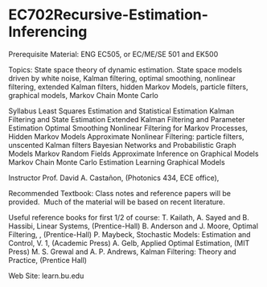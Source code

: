 # EC702Recursive-Estimation-Inferencing

 Prerequisite Material: ENG EC505, or EC/ME/SE 501 and EK500

Topics: State space theory of dynamic estimation.  State space models driven by white noise, Kalman filtering, optimal smoothing, nonlinear filtering, extended Kalman filters, hidden Markov Models, particle filters, graphical models, Markov Chain Monte Carlo


Syllabus 
Least Squares Estimation and Statistical Estimation 
Kalman Filtering and State Estimation 
Extended Kalman Filtering and Parameter Estimation 
Optimal Smoothing
Nonlinear Filtering for Markov Processes, Hidden Markov Models
Approximate Nonlinear Filtering: particle filters, unscented Kalman filters 
Bayesian Networks and Probabilistic Graph Models 
Markov Random Fields
Approximate Inference on Graphical Models
Markov Chain Monte Carlo Estimation
Learning Graphical Models

Instructor
      Prof. David A. Castañon, (Photonics 434, ECE office), 

Recommended Textbook:
Class notes and reference papers will be provided.  Much of the material will be based on recent literature.

Useful reference books for first 1/2 of course:
T. Kailath, A. Sayed and B. Hassibi,  Linear Systems, (Prentice-Hall)
          	B. Anderson and J. Moore, Optimal Filtering, , (Prentice-Hall) 
          	P. Maybeck, Stochastic Models: Estimation and Control, V. 1, (Academic Press) 
          	A. Gelb, Applied Optimal Estimation, (MIT Press) 
M. S. Grewal and A. P. Andrews, Kalman Filtering: Theory and Practice, (Prentice Hall)

Web Site: learn.bu.edu
